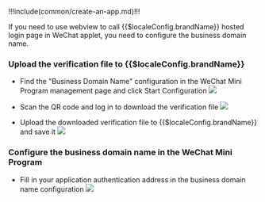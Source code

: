 <IntegrationDetailCard :title="`Create an application in ${$localeConfig.brandName}`">

!!!include(common/create-an-app.md)!!!

</IntegrationDetailCard>

<IntegrationDetailCard title="Configure business domain name (optional)">

If you need to use webview to call {{$localeConfig.brandName}} hosted login page in WeChat applet, you need to configure the business domain name.

### Upload the verification file to {{$localeConfig.brandName}}

- Find the "Business Domain Name" configuration in the WeChat Mini Program management page and click Start Configuration
  ![](~@imagesZhCn/reference/Xnip2021-05-06_17-13-39.png)

- Scan the QR code and log in to download the verification file
  ![](~@imagesZhCn/reference/Xnip2021-05-06_17-40-30.png)

- Upload the downloaded verification file to {{$localeConfig.brandName}} and save it
  ![](~@imagesZhCn/connections/wechat/wechat-miniprogram/verify-domain.png)

### Configure the business domain name in the WeChat Mini Program

- Fill in your application authentication address in the business domain name configuration
  ![](~@imagesZhCn/reference/Xnip2021-05-06_17-18-51.png)

</IntegrationDetailCard>
